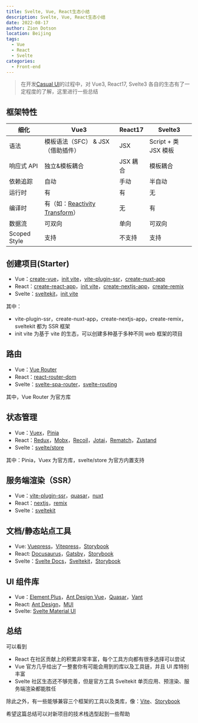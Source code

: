 ```yaml
---
title: Svelte, Vue, React生态小结
description: Svelte, Vue, React生态小结
date: 2022-08-17
author: Zion Dotson
location: Beijing
tags:
  - Vue
  - React
  - Svelte
categories:
  - Front-end
---
```


> 在开发[Casual UI](https://github.com/Blackman99/casual-ui)的过程中，对 Vue3, React17, Svelte3 各自的生态有了一定程度的了解，这里进行一些总结

<!-- more -->

## 框架特性

| 细化         | Vue3                                                                                                            | React17  | Svelte3              |
| ------------ | --------------------------------------------------------------------------------------------------------------- | -------- | -------------------- |
| 语法         | 模板语法（SFC） & JSX（借助插件）                                                                               | JSX      | Script + 类 JSX 模板 |
| 响应式 API   | 独立&模板耦合                                                                                                   | JSX 耦合 | 模板耦合             |
| 依赖追踪     | 自动                                                                                                            | 手动     | 半自动               |
| 运行时       | 有                                                                                                              | 有       | 无                   |
| 编译时       | 有（如：[Reactivity Transform](https://vuejs.org/guide/extras/reactivity-transform.html#reactivity-transform)） | 无       | 有                   |
| 数据流       | 可双向                                                                                                          | 单向     | 可双向               |
| Scoped Style | 支持                                                                                                            | 不支持   | 支持                 |

## 创建项目(Starter)

- Vue：[create-vue](https://github.com/vuejs/create-vue)，[init vite](https://vitejs.dev/guide/#getting-started)，[vite-plugin-ssr](https://vite-plugin-ssr.com/scaffold)，[create-nuxt-app](https://nuxtjs.org/docs/get-started/installation#using-create-nuxt-app)
- React：[create-react-app](https://create-react-app.dev/)，[init vite](https://vitejs.dev/guide/#getting-started)，[create-nextjs-app](https://nextjs.org/learn/basics/create-nextjs-app/setup)，[create-remix](https://remix.run/docs/en/v1/tutorials/blog)
- Svelte：[sveltekit](https://kit.svelte.dev/)，[init vite](https://vitejs.dev/guide/#getting-started)

其中：

- vite-plugin-ssr，create-nuxt-app，create-nextjs-app，create-remix，sveltekit 都为 SSR 框架
- init vite 为基于 vite 的生态，可以创建多种基于多种不同 web 框架的项目

## 路由

- Vue：[Vue Router](https://router.vuejs.org/zh/)
- React：[react-router-dom](https://v5.reactrouter.com/web/guides/quick-start)
- Svelte：[svelte-spa-router](https://github.com/ItalyPaleAle/svelte-spa-router)，[svelte-routing](https://github.com/EmilTholin/svelte-routing)

其中，Vue Router 为官方库

## 状态管理

- Vue：[Vuex](https://vuex.vuejs.org/)，[Pinia](https://pinia.vuejs.org/)
- React：[Redux](https://redux.js.org/)，[Mobx](https://mobx.js.org/README.html)，[Recoil](https://recoiljs.org/)，[Jotai](https://jotai.org/)，[Rematch](https://rematchjs.org/)，[Zustand](https://github.com/pmndrs/zustand)
- Svelte：[svelte/store](https://svelte.dev/docs#run-time-svelte-store)

其中：Pinia，Vuex 为官方库，svelte/store 为官方内置支持

## 服务端渲染（SSR）

- Vue：[vite-plugin-ssr](https://vite-plugin-ssr.com/scaffold)，[quasar](https://quasar.dev/security/dos-and-donts#ssr)，[nuxt](https://nuxtjs.org/)
- React：[nextjs](https://nextjs.org/)，[remix](https://remix.run/)
- Svelte：[sveltekit](https://kit.svelte.dev/)

## 文档/静态站点工具

- Vue: [Vuepress](https://vuepress.vuejs.org/)，[Vitepress](https://vitepress.vuejs.org/)，[Storybook](https://storybook.js.org/)
- React: [Docusaurus](https://docusaurus.io/)，[Gatsby](https://www.gatsbyjs.com/docs)，[Storybook](https://storybook.js.org/)
- Svelte：[Svelte Docs](https://github.com/alexxnb/svelte-docs)，[Sveltekit](https://kit.svelte.dev/)，[Storybook](https://storybook.js.org/)

## UI 组件库

- Vue：[Element Plus](https://element-plus.gitee.io/)，[Ant Design Vue](https://www.antdv.com/components/overview)，[Quasar](https://quasar.dev/)，[Vant](https://vant-ui.github.io/vant/v4/#/zh-CN)
- React: [Ant Design](https://ant.design/index-cn)，[MUI](https://mui.com/zh/)
- Svelte: [Svelte Material UI](https://sveltematerialui.com/)

## 总结

可以看到

- React 在社区贡献上的积累非常丰富，每个工具方向都有很多选择可以尝试
- Vue 官方几乎给出了一整套你有可能会用到的库以及工具链，并且 UI 库特别丰富
- Svelte 社区生态还不够完善，但是官方工具 Sveltekit 单页应用、预渲染、服务端渲染都能胜任

除此之外，有一些能够兼容三个框架的工具以及类库，像：[Vite](https://vitejs.dev/)、[Storybook](https://storybook.js.org/)

希望这篇总结可以对新项目的技术栈选型起到一些帮助
